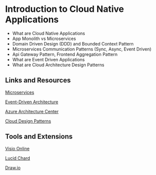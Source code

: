 # Introduction to Cloud Native Applications

- What are Cloud Native Applications
- App Monolith vs Microservices
- Domain Driven Design (DDD) and Bounded Context Pattern
- Microservices Communication Patterns (Sync, Async, Event Driven)
- Api Gateway Pattern, Frontend Aggregation Pattern
- What are Event Driven Applications
- What are Cloud Architecture Design Patterns

## Links and Resources

[Microservices](https://docs.microsoft.com/en-us/azure/architecture/guide/architecture-styles/microservices)

[Event-Driven Architecture](https://docs.microsoft.com/en-us/azure/architecture/guide/architecture-styles/event-driven)

[Azure Architecture Center](https://docs.microsoft.com/en-us/azure/architecture/browse/)

[Cloud Design Patterns](https://docs.microsoft.com/en-us/azure/architecture/patterns/)

## Tools and Extensions

[Visio Online](https://www.microsoft.com/de-de/microsoft-365/visio/flowchart-software)

[Lucid Chard](https://www.lucidchart.com/)

[Draw.io](https://www.diagrams.net/)
